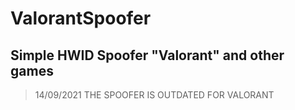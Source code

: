 # ValorantSpoofer

## Simple HWID Spoofer "Valorant" and other games

> 14/09/2021 THE SPOOFER IS OUTDATED FOR VALORANT
